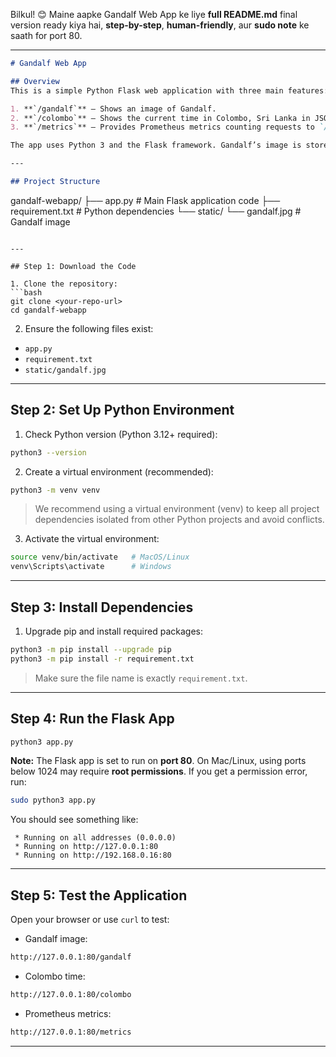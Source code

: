 Bilkul! 😊 Maine aapke Gandalf Web App ke liye **full README.md** final version ready kiya hai, **step-by-step**, **human-friendly**, aur **sudo note** ke saath for port 80.

---

```markdown
# Gandalf Web App

## Overview
This is a simple Python Flask web application with three main features:

1. **`/gandalf`** – Shows an image of Gandalf.  
2. **`/colombo`** – Shows the current time in Colombo, Sri Lanka in JSON format.  
3. **`/metrics`** – Provides Prometheus metrics counting requests to `/gandalf` and `/colombo`.

The app uses Python 3 and the Flask framework. Gandalf’s image is stored in the `static/` folder as `gandalf.jpg`.

---

## Project Structure

```

gandalf-webapp/
├── app.py             # Main Flask application code
├── requirement.txt    # Python dependencies
└── static/
└── gandalf.jpg    # Gandalf image

````

---

## Step 1: Download the Code

1. Clone the repository:
```bash
git clone <your-repo-url>
cd gandalf-webapp
````

2. Ensure the following files exist:

* `app.py`
* `requirement.txt`
* `static/gandalf.jpg`

---

## Step 2: Set Up Python Environment

1. Check Python version (Python 3.12+ required):

```bash
python3 --version
```

2. Create a virtual environment (recommended):

```bash
python3 -m venv venv
```

> We recommend using a virtual environment (venv) to keep all project dependencies isolated from other Python projects and avoid conflicts.

3. Activate the virtual environment:

```bash
source venv/bin/activate   # MacOS/Linux
venv\Scripts\activate      # Windows
```

---

## Step 3: Install Dependencies

1. Upgrade pip and install required packages:

```bash
python3 -m pip install --upgrade pip
python3 -m pip install -r requirement.txt
```

> Make sure the file name is exactly `requirement.txt`.

---

## Step 4: Run the Flask App

```bash
python3 app.py
```

**Note:** The Flask app is set to run on **port 80**. On Mac/Linux, using ports below 1024 may require **root permissions**.
If you get a permission error, run:

```bash
sudo python3 app.py
```

You should see something like:

```
 * Running on all addresses (0.0.0.0)
 * Running on http://127.0.0.1:80
 * Running on http://192.168.0.16:80
```

---

## Step 5: Test the Application

Open your browser or use `curl` to test:

* Gandalf image:

```bash
http://127.0.0.1:80/gandalf
```

* Colombo time:

```bash
http://127.0.0.1:80/colombo
```

* Prometheus metrics:

```bash
http://127.0.0.1:80/metrics
```

---




